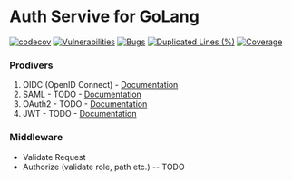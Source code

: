 # Auth Servive for GoLang
[![codecov](https://codecov.io/gh/rekhansh/auth-go/graph/badge.svg?token=DI2UU7QG1J)](https://codecov.io/gh/rekhansh/auth-go)
[![Vulnerabilities](https://sonarcloud.io/api/project_badges/measure?project=rekhansh_auth-go&metric=vulnerabilities)](https://sonarcloud.io/summary/new_code?id=rekhansh_auth-go)
[![Bugs](https://sonarcloud.io/api/project_badges/measure?project=rekhansh_auth-go&metric=bugs)](https://sonarcloud.io/summary/new_code?id=rekhansh_auth-go)
[![Duplicated Lines (%)](https://sonarcloud.io/api/project_badges/measure?project=rekhansh_auth-go&metric=duplicated_lines_density)](https://sonarcloud.io/summary/new_code?id=rekhansh_auth-go)
[![Coverage](https://sonarcloud.io/api/project_badges/measure?project=rekhansh_auth-go&metric=coverage)](https://sonarcloud.io/summary/new_code?id=rekhansh_auth-go)

### Prodivers
1. OIDC (OpenID Connect) - [Documentation](./provider/oidc/README.md)
2. SAML - TODO - [Documentation](./provider/saml/README.md)
3. OAuth2 - TODO - [Documentation](./provider/oauth2/README.md)
4. JWT - TODO - [Documentation](./provider/jwt/README.md)

### Middleware
- Validate Request
- Authorize (validate role, path etc.) -- TODO